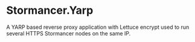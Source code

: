 # Stormancer.Yarp

A YARP based reverse proxy application with Lettuce encrypt used to run several HTTPS Stormancer nodes on the same IP.
